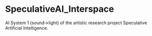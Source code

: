 # SpeculativeAI_Interspace
AI System 1 (sound->light) of the artistic research project Speculative Artificial Intelligence.
